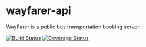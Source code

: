 # wayfarer-api
WayFarer is a public bus transportation booking server.

[![Build Status](https://travis-ci.org/okabamac/wayfarer-api.svg?branch=develop)](https://travis-ci.org/okabamac/wayfarer-api) [![Coverage Status](https://coveralls.io/repos/github/okabamac/wayfarer-api/badge.svg?branch=develop)](https://coveralls.io/github/okabamac/wayfarer-api?branch=develop)
